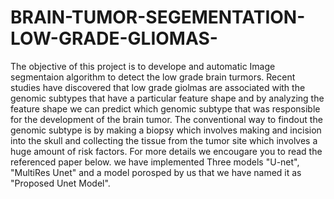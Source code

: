 # BRAIN-TUMOR-SEGEMENTATION-LOW-GRADE-GLIOMAS-
The objective of this project is to develope and automatic Image segmentaion algorithm to detect the low grade brain turmors. Recent studies have discovered that low grade giolmas are associated with the genomic subtypes that have a particular feature shape and by analyzing the feature shape we can predict which genomic subtype that was responsible for the development of the brain tumor. The conventional way to findout the genomic subtype is by making a biopsy which involves making and incision into the skull and collecting the tissue from the tumor site which involves a huge amount of risk factors. For more details we encougare you to read the referenced paper below. we have implemented Three models "U-net", "MultiRes Unet" and a model porosped by us that we have named it as "Proposed Unet Model".
